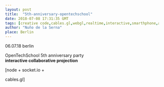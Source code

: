```yaml
---
layout: post
title:  "5th-anniversary-opentechschool"
date: 2018-07-08 17:31:35 GMT
tags: [creative code,cables.gl,webgl,realtime,interactive,smarthphone,accelerometer,motion graphics,motion sensor,nodejs,websocket]
author: "Nuño de la Serna"
place: Berlin
---
```


<p>06.07.18 berlin<br/></p><p>

OpenTechSchool 5th anniversary party <br/><b>interactive collaborative projection</b> </p><p>[node + socket.io + 

cables.gl]</p>
